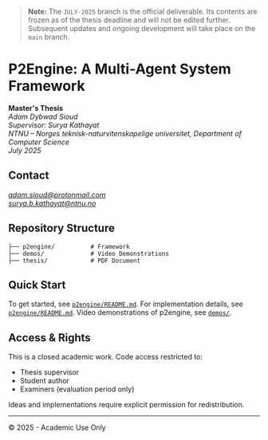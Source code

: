 
> **Note:** The `JULY-2025` branch is the official deliverable. Its contents are frozen as of the thesis deadline and will not be edited further. Subsequent updates and ongoing development will take place on the `main` branch.

# P2Engine: A Multi-Agent System Framework

**Master's Thesis**  
*Adam Dybwad Sioud*  
*Supervisor: Surya Kathayat*  
*NTNU – Norges teknisk-naturvitenskapelige universitet, Department of Computer Science*   
*July 2025*

## Contact
*adam.sioud@protonmail.com*  
*surya.b.kathayat@ntnu.no*  

## Repository Structure

```
├── p2engine/          # Framework
├── demos/             # Video Demonstrations  
├── thesis/            # PDF Document
```

## Quick Start
To get started, see [`p2engine/README.md`](p2engine/README.md).
For implementation details, see [`p2engine/README.md`](p2engine/README.md).
Video demonstrations of p2engine, see  [`demos/`](demos/).

## Access & Rights

This is a closed academic work. Code access restricted to:
- Thesis supervisor
- Student author  
- Examiners (evaluation period only)

Ideas and implementations require explicit permission for redistribution.

---

© 2025 - Academic Use Only
